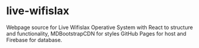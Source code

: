 # live-wifislax
Webpage source for Live Wifislax Operative System with React to structure and functionality, MDBootstrapCDN for styles GitHub Pages for host and Firebase for database.
